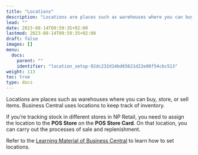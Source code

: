 ```yaml
---
title: "Locations"
description: "Locations are places such as warehouses where you can buy, store, or sell items. Business Central uses locations to keep track of inventory."
lead: ""
date: 2023-08-14T09:59:35+02:00
lastmod: 2023-08-14T09:59:35+02:00
draft: false
images: []
menu:
  docs:
    parent: ""
    identifier: "location_setup-92dc232d14bd65621d22e08f54cbc513"
weight: 113
toc: true
type: docs
---
```


Locations are places such as warehouses where you can buy, store, or sell items. Business Central uses locations to keep track of inventory.  

If you’re tracking stock in different stores in NP Retail, you need to assign the location to the **POS Store** on the **POS Store Card**. On that location, you can carry out the processes of sale and replenishment.  

Refer to the [<ins>Learning Material of Business Central<ins>](https://learn.microsoft.com/en-us/dynamics365/business-central/inventory-how-setup-locations) to learn how to set locations. 